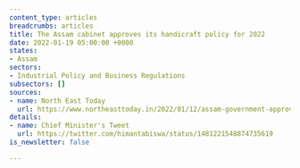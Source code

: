 ```yaml
---
content_type: articles
breadcrumbs: articles
title: The Assam cabinet approves its handicraft policy for 2022
date: 2022-01-19 05:00:00 +0000
states:
- Assam
sectors:
- Industrial Policy and Business Regulations
subsectors: []
sources:
- name: North East Today
  url: https://www.northeasttoday.in/2022/01/12/assam-government-approves-handicraft-policy-2022-check-out-key-decisions/?__cf_chl_f_tk=hZX5oINXJcMfrS4i7kvQ8fltOYr57Q5a0.ZeqxEJgpE-1642349995-0-gaNycGzNCRE
details:
- name: Chief Minister's Tweet
  url: https://twitter.com/himantabiswa/status/1481221548874735619
is_newsletter: false

---
```

